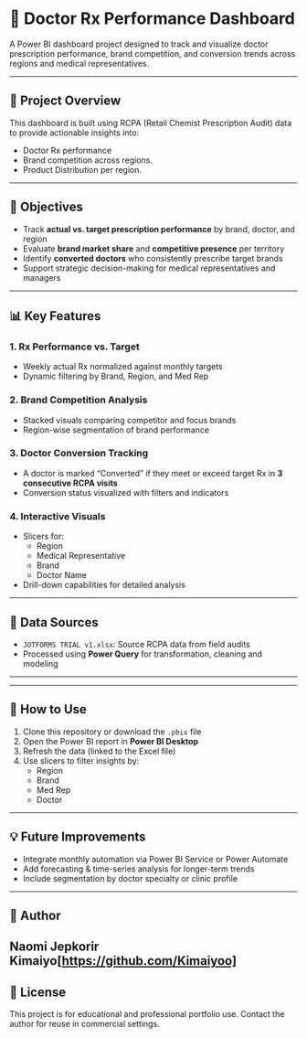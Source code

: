 # 🧾 Doctor Rx Performance Dashboard

A Power BI dashboard project designed to track and visualize doctor prescription performance, brand competition, and conversion trends across regions and medical representatives.

---

## 📁 Project Overview

This dashboard is built using RCPA (Retail Chemist Prescription Audit) data to provide actionable insights into:

- Doctor Rx performance
- Brand competition across regions.
- Product Distribution per region.

---

## 🎯 Objectives

- Track **actual vs. target prescription performance** by brand, doctor, and region
- Evaluate **brand market share** and **competitive presence** per territory
- Identify **converted doctors** who consistently prescribe target brands
- Support strategic decision-making for medical representatives and managers

---

## 📊 Key Features

### 1. **Rx Performance vs. Target**
- Weekly actual Rx normalized against monthly targets
- Dynamic filtering by Brand, Region, and Med Rep

### 2. **Brand Competition Analysis**
- Stacked visuals comparing competitor and focus brands
- Region-wise segmentation of brand performance

### 3. **Doctor Conversion Tracking**
- A doctor is marked “Converted” if they meet or exceed target Rx in **3 consecutive RCPA visits**
- Conversion status visualized with filters and indicators

### 4. **Interactive Visuals**
- Slicers for:
  - Region
  - Medical Representative
  - Brand
  - Doctor Name
- Drill-down capabilities for detailed analysis

---

## 📂 Data Sources

- `JOTFORMS TRIAL v1.xlsx`: Source RCPA data from field audits
- Processed using **Power Query** for transformation, cleaning and modeling

---
---

## 📌 How to Use

1. Clone this repository or download the `.pbix` file
2. Open the Power BI report in **Power BI Desktop**
3. Refresh the data (linked to the Excel file)
4. Use slicers to filter insights by:
   - Region
   - Brand
   - Med Rep
   - Doctor

---

## 💡 Future Improvements

- Integrate monthly automation via Power BI Service or Power Automate
- Add forecasting & time-series analysis for longer-term trends
- Include segmentation by doctor specialty or clinic profile

---

## 👤 Author

**Naomi Jepkorir Kimaiyo**[https://github.com/Kimaiyoo]  
---

## 📄 License

This project is for educational and professional portfolio use. Contact the author for reuse in commercial settings.
